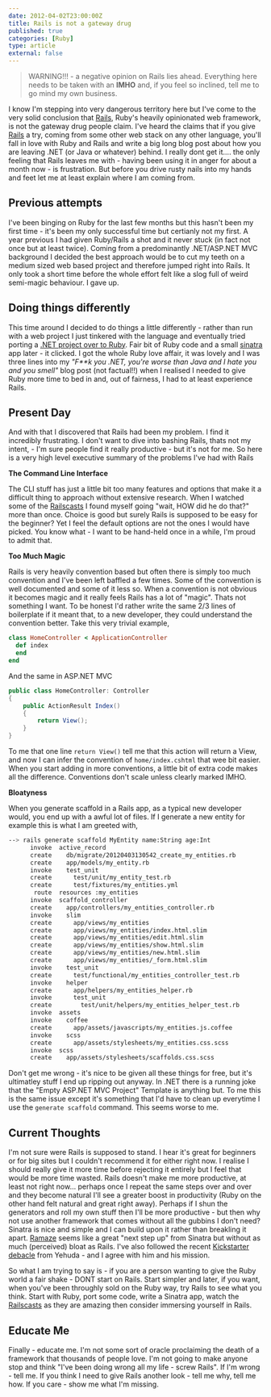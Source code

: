 ```yaml
---
date: 2012-04-02T23:00:00Z
title: Rails is not a gateway drug
published: true
categories: [Ruby]
type: article
external: false
---
```

> WARNING!!! - a negative opinion on Rails lies ahead.  Everything here needs to be taken with an __IMHO__ and, if you feel so inclined, tell me to go mind my own business.

I know I'm stepping into very dangerous territory here but I've come to the very solid conclusion that [Rails](http://rubyonrails.org/), Ruby's heavily opinionated web framework, is not the gateway drug people claim.  I've heard the claims that if you give [Rails](http://rubyonrails.org/) a try, coming from some other web stack on any other language, you'll fall in love with Ruby and Rails and write a big long blog post about how you are leaving .NET (or Java or whatever) behind.  I really dont get it.... the only feeling that Rails leaves me with - having been using it in anger for about a month now - is frustration.  But before you drive rusty nails into my hands and feet let me at least explain where I am coming from.

## Previous attempts

I've been binging on Ruby for the last few months but this hasn't been my first time - it's been my only successful time but certianly not my first.  A year previous I had given Ruby/Rails a shot and it never stuck (in fact not once but at least twice).  Coming from a predominantly .NET/ASP.NET MVC background I decided the best approach would be to cut my teeth on a medium sized web based project and therefore jumped right into Rails.  It only took a short time before the whole effort felt like a slog full of weird semi-magic behaviour.  I gave up.

## Doing things differently

This time around I decided to do things a little differently - rather than run with a web project I just tinkered with the language and eventually tried porting a [.NET project over to Ruby](http://yobriefca.se/blog/2012/03/12/sentamentalizer/).  Fair bit of Ruby code and a small [sinatra](http://sinatrarb.com) app later - it clicked.  I got the whole Ruby love affair, it was lovely and I was three lines into my _"F**k you .NET, you're worse than Java and I hate you and you smell"_ blog post (not factual!!) when I realised I needed to give Ruby more time to bed in and, out of fairness, I had to at least experience Rails.  

## Present Day

And with that I discovered that Rails had been my problem.  I find it incredibly frustrating.  I don't want to dive into bashing Rails, thats not my intent, - I'm sure people find it really productive - but it's not for me.  So here is a very high level executive summary of the problems I've had with Rails

__The Command Line Interface__ 

The CLI stuff has just a little bit too many features and options that make it a difficult thing to approach without extensive research.  When I watched some of the [Railscasts](http://railscasts.com/) I found myself going "wait, HOW did he do that?" more than once.  Choice is good but surely Rails is supposed to be easy for the beginner?  Yet I feel the default options are not the ones I would have picked.  You know what - I want to be hand-held once in a while, I'm proud to admit that.

__Too Much Magic__

Rails is very heavily convention based but often there is simply too much convention and I've been left baffled a few times.  Some of the convention is well documented and some of it less so.  When a convention is not obvious it becomes magic and it really feels Rails has a lot of "magic".  Thats not something I want.  To be honest I'd rather write the same 2/3 lines of boilerplate if it meant that, to a new developer, they could understand the convention better.  Take this very trivial example,

```ruby 
class HomeController < ApplicationController
  def index
  end
end
```

And the same in ASP.NET MVC

```csharp 
public class HomeController: Controller
{
	public ActionResult Index()
	{
		return View();
	}
}
```

To me that one line `return View()` tell me that this action will return a View, and now I can infer the convention of `home/index.cshtml` that wee bit easier.  When you start adding in more conventions, a little bit of extra code makes all the difference.  Conventions don't scale unless clearly marked IMHO.

__Bloatyness__

When you generate scaffold in a Rails app, as a typical new developer would, you end up with a awful lot of files.  If I generate a new entity for example this is what I am greeted with,

```bash 
--> rails generate scaffold MyEntity name:String age:Int                         !6580
      invoke  active_record
      create    db/migrate/20120403130542_create_my_entities.rb
      create    app/models/my_entity.rb
      invoke    test_unit
      create      test/unit/my_entity_test.rb
      create      test/fixtures/my_entities.yml
       route  resources :my_entities
      invoke  scaffold_controller
      create    app/controllers/my_entities_controller.rb
      invoke    slim
      create      app/views/my_entities
      create      app/views/my_entities/index.html.slim
      create      app/views/my_entities/edit.html.slim
      create      app/views/my_entities/show.html.slim
      create      app/views/my_entities/new.html.slim
      create      app/views/my_entities/_form.html.slim
      invoke    test_unit
      create      test/functional/my_entities_controller_test.rb
      invoke    helper
      create      app/helpers/my_entities_helper.rb
      invoke      test_unit
      create        test/unit/helpers/my_entities_helper_test.rb
      invoke  assets
      invoke    coffee
      create      app/assets/javascripts/my_entities.js.coffee
      invoke    scss
      create      app/assets/stylesheets/my_entities.css.scss
      invoke  scss
      create    app/assets/stylesheets/scaffolds.css.scss
```

Don't get me wrong - it's nice to be given all these things for free, but it's ultimatley stuff I end up ripping out anyway.  In .NET there is a running joke that the "Empty ASP.NET MVC Project" Template is anything but.  To me this is the same issue except it's something that I'd have to clean up everytime I use the `generate scaffold` command.  This seems worse to me.

## Current Thoughts

I'm not sure were Rails is supposed to stand.  I hear it's great for beginners or for big sites but I couldn't recommend it for either right now.  I realise I should really give it more time before rejecting it entirely but I feel that would be more time wasted.  Rails doesn't make me more productive, at least not right now... perhaps once I repeat the same steps over and over and they become natural I'll see a greater boost in productivity (Ruby on the other hand felt natural and great right away).  Perhaps if I shun the generators and roll my own stuff then I'll be more productive - but then why not use another framework that comes without all the gubbins I don't need?  Sinatra is nice and simple and I can build upon it rather than breakling it apart.  [Ramaze](http://ramaze.net/) seems like a great "next step up" from Sinatra but without as much (perceived) bloat as Rails.  I've also followed the recent [Kickstarter debacle](http://www.kickstarter.com/projects/1397300529/railsapp) from Yehuda - and I agree with him and his mission.

So what I am trying to say is - if you are a person wanting to give the Ruby world a fair shake - DONT start on Rails.  Start simpler and later, if you want, when you've been throughly sold on the Ruby way, try Rails to see what you think.  Start with Ruby, port some code, write a Sinatra app, watch the [Railscasts](http://railscasts.com/) as they are amazing then consider immersing yourself in Rails.

## Educate Me

Finally - educate me.  I'm not some sort of oracle proclaiming the death of a framework that thousands of people love.  I'm not going to make anyone stop and think "I've been doing wrong all my life - screw Rails".  If I'm wrong - tell me.  If you think I need to give Rails another look - tell me why, tell me how.  If you care - show me what I'm missing.